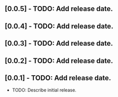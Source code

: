 ## [0.0.5] - TODO: Add release date.

## [0.0.4] - TODO: Add release date.

## [0.0.3] - TODO: Add release date.

## [0.0.2] - TODO: Add release date.

## [0.0.1] - TODO: Add release date.

* TODO: Describe initial release.
